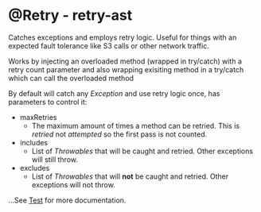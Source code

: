 # **\@Retry** - retry-ast

Catches exceptions and employs retry logic. Useful for things with an expected fault tolerance like S3 calls or other network traffic.

Works by injecting an overloaded method (wrapped in try/catch) with a retry count parameter and also wrapping exisiting method in a try/catch which can call the overloaded method

By default will catch any *Exception* and use retry logic once, has parameters to control it:

* maxRetries
  * The maximum amount of times a method can be retried. This is *retried* not *attempted* so the first pass is not counted.
* includes
  * List of *Throwables* that will be caught and retried. Other exceptions will still throw.
* excludes
  * List of *Throwables* that will **not** be caught and retried. Other exceptions will not throw.
  
...See [Test](https://github.com/aataylor95/retry-ast/blob/master/src/test/groovy/com/github/aataylor95/ast/RetryASTTransformationSpec.groovy) for more documentation.



